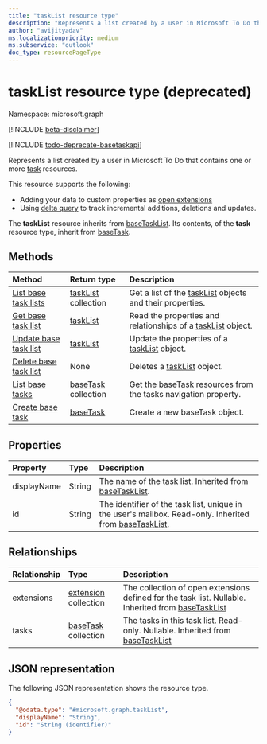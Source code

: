 ```yaml
---
title: "taskList resource type"
description: "Represents a list created by a user in Microsoft To Do that contains one or more Task resources."
author: "avijityadav"
ms.localizationpriority: medium
ms.subservice: "outlook"
doc_type: resourcePageType
---
```


# taskList resource type (deprecated)

Namespace: microsoft.graph

[!INCLUDE [beta-disclaimer](../../includes/beta-disclaimer.md)]

[!INCLUDE [todo-deprecate-basetaskapi](../includes/todo-deprecate-basetaskapi.md)]

Represents a list created by a user in Microsoft To Do that contains one or more [task](./task.md) resources. 

This resource supports the following:
* Adding your data to custom properties as [open extensions](/graph/extensibility-overview)
* Using [delta query](/graph/delta-query-overview) to track incremental additions, deletions and updates.

The **taskList** resource inherits from [baseTaskList](../resources/basetasklist.md).
Its contents, of the **task** resource type, inherit from [baseTask](../resources/basetask.md).

## Methods
|Method|Return type|Description|
|:---|:---|:---|
|[List base task lists](../api/tasks-list-lists.md)|[taskList](../resources/tasklist.md) collection|Get a list of the [taskList](../resources/tasklist.md) objects and their properties.|
|[Get base task list](../api/basetasklist-get.md)|[taskList](../resources/tasklist.md)|Read the properties and relationships of a [taskList](../resources/tasklist.md) object.|
|[Update base task list](../api/tasklist-update.md)|[taskList](../resources/tasklist.md)|Update the properties of a [taskList](../resources/tasklist.md) object.|
|[Delete base task list](../api/tasklist-delete.md)|None|Deletes a [taskList](../resources/tasklist.md) object.|
|[List base tasks](../api/basetasklist-list-tasks.md)|[baseTask](../resources/basetask.md) collection|Get the baseTask resources from the tasks navigation property.|
|[Create base task](../api/basetasklist-post-tasks.md)|[baseTask](../resources/basetask.md)|Create a new baseTask object.|

## Properties
|Property|Type|Description|
|:---|:---|:---|
|displayName|String|The name of the task list. Inherited from [baseTaskList](../resources/basetasklist.md).|
|id|String|The identifier of the task list, unique in the user's mailbox. Read-only. Inherited from [baseTaskList](../resources/basetasklist.md).|

## Relationships
|Relationship|Type|Description|
|:---|:---|:---|
|extensions|[extension](../resources/extension.md) collection|The collection of open extensions defined for the task list. Nullable. Inherited from [baseTaskList](../resources/basetasklist.md)|
|tasks|[baseTask](../resources/basetask.md) collection|The tasks in this task list. Read-only. Nullable. Inherited from [baseTaskList](../resources/basetasklist.md)|

## JSON representation
The following JSON representation shows the resource type.
<!-- {
  "blockType": "resource",
  "keyProperty": "id",
  "@odata.type": "microsoft.graph.taskList",
  "baseType": "microsoft.graph.baseTaskList",
  "openType": false
}
-->
``` json
{
  "@odata.type": "#microsoft.graph.taskList",
  "displayName": "String",
  "id": "String (identifier)"
}
```

